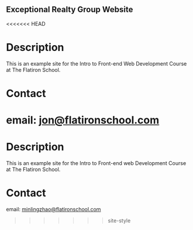 Exceptional Realty Group Website
---

<<<<<<< HEAD
# Description

This is an example site for the Intro to Front-end Web Development Course at The Flatiron School.

# Contact

email: jon@flatironschool.com
=======
# Description 

This is an example site for the Intro to Front-end web Development Course at The Flatiron School. 

# Contact 

email: minlingzhao@flatironschool.com
>>>>>>> site-style
